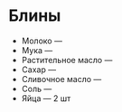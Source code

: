 # Блины

* Молоко —
* Мука —
* Растительное масло —
* Сахар —
* Сливочное масло —
* Соль —
* Яйца — 2 шт
